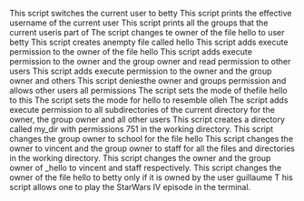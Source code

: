 This script switches the current user to betty
This script prints the effective username of the current user
This script prints all the groups that the current useris part of
The script changes te owner of the file hello to user betty
This script creates anempty file called hello
This script adds execute permission to the owner of the file hello
This script adds execute permission to the owner and the group owner and read permission to other users
This script adds execute permission to the owner and the group owner and others
This script deniesthe owner and groups permission and allows other users all permissions
The script sets the mode of thefile hello to this
The script sets the mode for hello to resemble olleh
The script adds execute permission to all subdirectories of the current directory for the owner, the group owner and all other users
This script creates a directory called my_dir with permissions 751 in the working directory.
This script changes the group owner to school for the file hello
This script  changes the owner to vincent and the group owner to staff for all the files and directories in the working directory.
This script changes the owner and the group owner of _hello to vincent and staff respectively.
This script changes the owner of the file hello to betty only if it is owned by the user guillaume
T his script allows one to  play the StarWars IV episode in the terminal.
